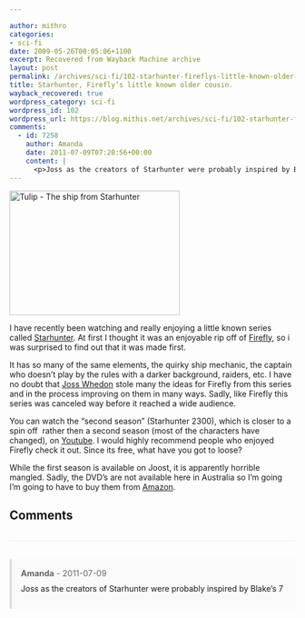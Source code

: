 ```yaml
---

author: mithro
categories:
- sci-fi
date: 2009-05-26T00:05:06+1100
excerpt: Recovered from Wayback Machine archive
layout: post
permalink: /archives/sci-fi/102-starhunter-fireflys-little-known-older-cousin
title: Starhunter, Firefly’s little known older cousin.
wayback_recovered: true
wordpress_category: sci-fi
wordpress_id: 102
wordpress_url: https://blog.mithis.net/archives/sci-fi/102-starhunter-fireflys-little-known-older-cousin
comments:
  - id: 7258
    author: Amanda
    date: 2011-07-09T07:20:56+00:00
    content: |
      <p>Joss as the creators of Starhunter were probably inspired by Blake&#8217;s 7</p>
---
```


<div >
<div ><img alt="Tulip - The ship from Starhunter"  height="219" src="{{ "/assets/images/wp-content/uploads/2009/05/screenshot.png" | relative_url }}" title="Tulip - The ship from Starhunter" width="300"/></div>
<p>I have recently been watching and really enjoying a little known series called <a href="http://en.wikipedia.org/wiki/Starhunter">Starhunter</a>. At first I thought it was an enjoyable rip off of <a href="http://en.wikipedia.org/wiki/Firefly_(TV_series)">Firefly</a>, so i was surprised to find out that it was made first.</p>
<p>It has so many of the same elements, the quirky ship mechanic, the captain who doesn’t play by the rules with a darker background, raiders, etc. I have no doubt that <a href="http://www.imdb.com/name/nm0923736/">Joss Whedon</a> stole many the ideas for Firefly from this series and in the process improving on them in many ways. Sadly, like Firefly this series was canceled way before it reached a wide audience.</p>
<p>You can watch the “second season” (Starhunter 2300), which is closer to a spin off  rather then a second season (most of the characters have changed), on <a href="http://www.youtube.com/show?p=I9idlNtiYTs">Youtube</a>. I would highly recommend people who enjoyed Firefly check it out. Since its free, what have you got to loose?</p>
<p>While the first season is available on Joost, it is apparently horrible mangled. Sadly, the DVD’s are not available here in Australia so I’m going I’m going to have to buy them from <a href="http://www.amazon.com/Starhunter/e/B001CG5BH8/ref=ntt_tv_dp_pel">Amazon</a>.</p>
</div>

## Comments

<div class="comments">
<div class="comment" id="comment-7258">
  <div class="comment-meta">
    <strong>Amanda</strong> -     <time datetime="2011-07-09T07:20:56+00:00">2011-07-09</time>
  </div>
  <div class="comment-content">
    <p>Joss as the creators of Starhunter were probably inspired by Blake&#8217;s 7</p>
  </div>
</div>

</div>

<style>
.comments {
  margin-top: 2rem;
  border-top: 1px solid #eee;
  padding-top: 2rem;
}

.comment {
  margin-bottom: 1.5rem;
  padding: 1rem;
  background: #f9f9f9;
  border-left: 4px solid #ddd;
}

.comment-meta {
  font-size: 0.9rem;
  color: #666;
  margin-bottom: 0.5rem;
}

.comment-content {
  line-height: 1.6;
}

.comment-content p {
  margin: 0.5rem 0;
}
</style>
